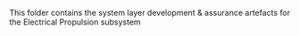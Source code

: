 This folder contains the system layer development & assurance artefacts for the
Electrical Propulsion subsystem
